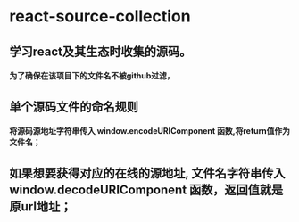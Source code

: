 # react-source-collection
## 学习react及其生态时收集的源码。
#### 为了确保在该项目下的文件名不被github过滤，
## 单个源码文件的命名规则
#### 将源码源地址字符串传入 window.encodeURIComponent 函数,将return值作为文件名；
## 如果想要获得对应的在线的源地址, 文件名字符串传入 window.decodeURIComponent 函数，返回值就是原url地址；
